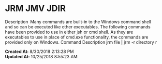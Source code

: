 # JRM JMV JDIR

Description  Many commands are built-in to the Windows command shell and so can be executed like other executables. The following commands have been provided to use in either jsh or cmd shell. As they are executables to use in place of cmd.exe functionality, the commands are provided only on Windows. Command Description jrm file | jrm -r directory r  

**Created At:** 8/30/2018 2:13:28 PM  
**Updated At:** 10/25/2018 8:55:23 AM  

